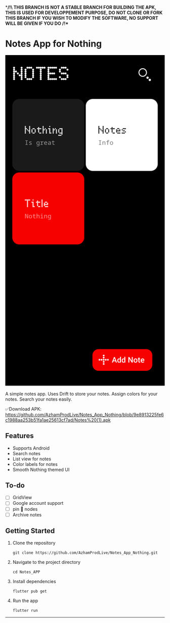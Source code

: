 ***/!\ THIS BRANCH IS NOT A STABLE BRANCH FOR BUILDING THE APK, THIS IS USED FOR DEVELOPPEMENT PURPOSE, DO NOT CLONE OR FORK THIS BRANCH IF YOU WISH TO MODIFY THE SOFTWARE, NO SUPPORT WILL BE GIVEN IF YOU DO /!\*** 
# Notes App for Nothing 
<img width="1248" src="https://github.com/AzhamProdLive/Notes_App_Nothing/blob/eb2661b93ffb33ace5028d3d24e64728997e4b7e/cover.png">

A simple notes app. Uses Drift to store your notes. Assign colors for your notes. Search your notes easily.

✅Download APK: https://github.com/AzhamProdLive/Notes_App_Nothing/blob/9e8913225fe6c1988aa253b51fa1ae25613cf7ad/Notes%20(1).apk

## Features
 - Supports Android
 - Search notes
 - List view for notes
 - Color labels for notes
 - Smooth Nothing themed UI 

## To-do
 - [ ] GridView
 - [ ] Google account support
 - [ ] pin 📍 nodes
 - [ ] Archive notes

## Getting Started
1. Clone the repository
   
   ```
   git clone https://github.com/AzhamProdLive/Notes_App_Nothing.git
   ```
   
2. Navigate to the project directory

   ```
   cd Notes_APP
   ```
   
3. Install dependencies

   ```
   flutter pub get
   ```

4. Run the app
   ```
   flutter run
   ```
---
 
